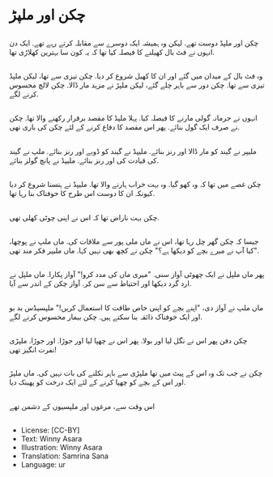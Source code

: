 # چکن اور ملپڑ

##
چکن اور ملپڈ دوست تھے. لیکن وہ ہمیشہ ایک دوسرے سے مقابلہ کرتے رہے تھے. ایک دن انہوں نے فٹ بال کھیلنے کا فیصلہ کیا تھا کہ یہ کون سا بہترین کھلاڑی تھا.

##
وہ فٹ بال کے میدان میں گئے اور ان کا کھیل شروع کر دیا. چکن تیزی سے تھا، لیکن ملپڈ تیزی سے تھا. چکن دور سے باہر چلے گئے، لیکن ملپڑ نے مزید مار ڈالا. چکن لالچ محسوس کرنے لگے.

##
انہوں نے جرمانہ گولی مارنے کا فیصلہ کیا. پہلا ملپڈ کا مقصد برقرار رکھنے والا تھا. چکن نے صرف ایک گول بنائے. پھر اس مقصد کا دفاع کرنے کے لئے چکن کی باری تھی.

##
ملیپر نے گیند کو مار ڈالا اور رنز بنائے. ملیپڈ نے گیند کو ڈوبے اور رنز بنائے. ملپ نے گیند کی قیادت کی اور رنز بنائے. ملیپڈ نے پانچ گولز بنائے.

##
چکن غصے میں تھا کہ وہ کھو گیا. وہ بہت خراب ہارنے والا تھا. ملیپڈ نے ہنسنا شروع کر دیا کیونکہ ان کا دوست اس طرح کا خوفناک بنا رہا تھا.

##
چکن بہت ناراض تھا کہ اس نے اپنی چوٹی کھلی تھی.

##
جیسا کہ چکن گھر چل رہا تھا، اس نے ماں ملی پور سے ملاقات کی. ماں ملپ نے پوچھا، "کیا آپ نے میرے بچے کو دیکھا ہے؟" چکن نے کچھ بھی نہیں کہا. ماں ملیپر فکر مند تھی.

##
پھر ماں ملپل نے ایک چھوٹی آواز سنی. "میری ماں کی مدد کرو!" آواز پکارا. ماں ملپل نے ارد گرد دیکھا اور احتیاط سے سن کر. آواز چکن کے اندر سے آیا.

##
ماں ملپ نے آواز دی، "اپنے بچے کو اپنی خاص طاقت کا استعمال کریں!" ملپسیڈس بد بو اور ایک خوفناک ذائقہ بنا سکتے ہیں. چکن بیمار محسوس کرنے لگے.

##
چکن دفن پھر اس نے نگل لیا اور بولا. پھر اس نے چھپا لیا اور جوڑا. اور جوڑا. ملپڑی نفرت انگیز تھی!

##
چکن نے جب تک وہ اس کے پیٹ میں تھا ملپڑی سے باہر نکلنے کی بات نہیں کی. ماں ملپڑ اور اس کے بچے کو چھپا کرنے کے لئے ایک درخت کو پھینک دیا.

##
اس وقت سے، مرغوں اور ملپسیوں کے دشمن تھے

##
* License: [CC-BY]
* Text: Winny Asara
* Illustration: Winny Asara
* Translation: Samrina Sana
* Language: ur
